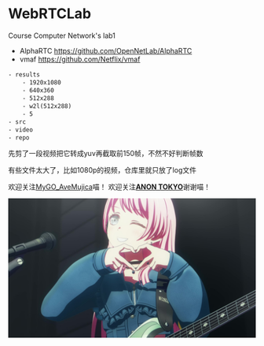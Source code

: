 # WebRTCLab
 Course Computer Network's lab1

- AlphaRTC https://github.com/OpenNetLab/AlphaRTC
- vmaf https://github.com/Netflix/vmaf

```plain
- results
    - 1920x1080
    - 640x360
    - 512x288
    - w2l(512x288)
    - 5
- src
- video
- repo
```

先剪了一段视频把它转成yuv再截取前150帧，不然不好判断帧数

有些文件太大了，比如1080p的视频，仓库里就只放了log文件

欢迎关注[MyGO_AveMujica](https://space.bilibili.com/1459104794?spm_id_from=333.337.0.0)喵！ 欢迎关注[**ANON TOKYO**](https://t.bilibili.com/915096040045019346)谢谢喵！

![](video/anon.jpg)